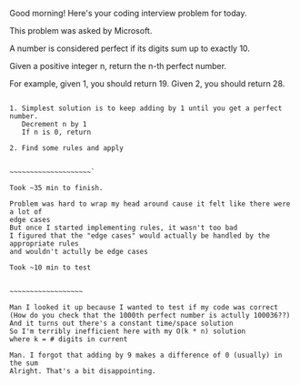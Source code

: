 Good morning! Here's your coding interview problem for today.

This problem was asked by Microsoft.

A number is considered perfect if its digits sum up to exactly 10.

Given a positive integer n, return the n-th perfect number.

For example, given 1, you should return 19. Given 2, you should return 28.

~~~~~~~~~~~~~~~~~~~~~~~~~~~~~~~~~~~~~~~~~

1. Simplest solution is to keep adding by 1 until you get a perfect number.
   Decrement n by 1
   If n is 0, return

2. Find some rules and apply


~~~~~~~~~~~~~~~~~~~~`

Took ~35 min to finish.

Problem was hard to wrap my head around cause it felt like there were a lot of
edge cases
But once I started implementing rules, it wasn't too bad
I figured that the "edge cases" would actually be handled by the appropriate rules
and wouldn't actully be edge cases

Took ~10 min to test


~~~~~~~~~~~~~~~~~~

Man I looked it up because I wanted to test if my code was correct
(How do you check that the 1000th perfect number is actully 100036??)
And it turns out there's a constant time/space solution
So I'm terribly inefficient here with my O(k * n) solution
where k = # digits in current

Man. I forgot that adding by 9 makes a difference of 0 (usually) in the sum
Alright. That's a bit disappointing.